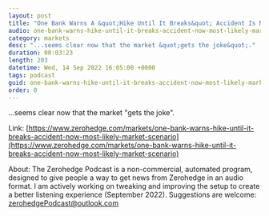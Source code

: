 ```yaml
---
layout: post
title: "One Bank Warns A &quot;Hike Until It Breaks&quot; Accident Is Now The Most Likely Market Scenario"
audio: one-bank-warns-hike-until-it-breaks-accident-now-most-likely-market-scenario-0
category: markets
desc: "...seems clear now that the market &quot;gets the joke&quot;."
duration: 00:03:23
length: 203
datetime: Wed, 14 Sep 2022 16:05:00 +0000
tags: podcast
guid: one-bank-warns-hike-until-it-breaks-accident-now-most-likely-market-scenario-0
order: 0
---
```

...seems clear now that the market &quot;gets the joke&quot;.

Link: [https://www.zerohedge.com/markets/one-bank-warns-hike-until-it-breaks-accident-now-most-likely-market-scenario](https://www.zerohedge.com/markets/one-bank-warns-hike-until-it-breaks-accident-now-most-likely-market-scenario)

About: The Zerohedge Podcast is a non-commercial, automated program, designed to give people a way to get news from Zerohedge in an audio format.  I am actively working on tweaking and improving the setup to create a better listening experience (September 2022).  Suggestions are welcome: [zerohedgePodcast@outlook.com](mailto:zerohedgePodcast@outlook.com)
